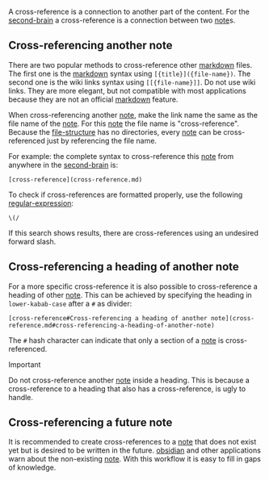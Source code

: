 A cross-reference is a connection to another part of the content.
For the [second-brain](second-brain.md) a cross-reference is a connection between two [note](note.md)s.

## Cross-referencing another note

There are two popular methods to cross-reference other [markdown](markdown.md) files.
The first one is the [markdown](markdown.md) syntax using `[{title}]({file-name})`.
The second one is the wiki links syntax using `[[{file-name}]]`.
Do not use wiki links.
They are more elegant, but not compatible with most applications because they are not an official [markdown](markdown.md) feature.

When cross-referencing another [note](note.md), make the link name the same as the file name of the [note](note.md).
For this [note](note.md) the file name is "cross-reference".
Because the [file-structure](file-structure.md) has no directories, every [note](note.md) can be cross-referenced just by referencing the file name.

For example: the complete syntax to cross-reference this [note](note.md) from anywhere in the [second-brain](second-brain.md) is: 

```
[cross-reference](cross-reference.md)
```

To check if cross-references are formatted properly, use the following [regular-expression](regular-expression.md):

```regex
\(/
```

If this search shows results, there are cross-references using an undesired forward slash.

## Cross-referencing a heading of another note

For a more specific cross-reference it is also possible to cross-reference a heading of other [note](note.md).
This can be achieved by specifying the heading in `lower-kabab-case` after a `#` as divider:

```
[cross-reference#Cross-referencing a heading of another note](cross-reference.md#cross-referencing-a-heading-of-another-note)
```

The `#` hash character can indicate that only a section of a [note](note.md) is cross-referenced.

> [!IMPORTANT]
> Do not cross-reference another [note](note.md) inside a heading.
> This is because a cross-reference to a heading that also has a cross-reference, is ugly to handle.

## Cross-referencing a future note

It is recommended to create cross-references to a [note](note.md) that does not exist yet but is desired to be written in the future.
[obsidian](obsidian.md) and other applications warn about the non-existing [note](note.md).
With this workflow it is easy to fill in gaps of knowledge.
